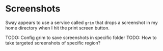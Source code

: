 # Screenshots

Sway appears to use a service called `grim` that drops a screenshot in my home directory when I hit the print screen button.

TODO: Config grim to save screenshots in specific folder
TODO: How to take targeted screenshots of specific region?
